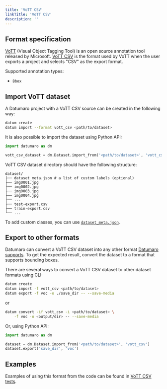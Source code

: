 ```yaml
---
title: 'VoTT CSV'
linkTitle: 'VoTT CSV'
description: ''
---
```


## Format specification

[VoTT](https://github.com/microsoft/VoTT) (Visual Object Tagging Tool) is
an open source annotation tool released by Microsoft.
[VoTT CSV](https://roboflow.com/formats/vott-csv) is the format used by VoTT
when the user exports a project and selects "CSV" as the export format.

Supported annotation types:
- `Bbox`

## Import VoTT dataset

A Datumaro project with a VoTT CSV source can be created in the following way:

```bash
datum create
datum import --format vott_csv <path/to/dataset>
```

It is also possible to import the dataset using Python API:

```python
import datumaro as dm

vott_csv_dataset = dm.Dataset.import_from('<path/to/dataset>', 'vott_csv')
```

VoTT CSV dataset directory should have the following structure:

<!--lint disable fenced-code-flag-->
```
dataset/
├── dataset_meta.json # a list of custom labels (optional)
├── img0001.jpg
├── img0002.jpg
├── img0003.jpg
├── img0004.jpg
├── ...
├── test-export.csv
├── train-export.csv
└── ...
```

To add custom classes, you can use [`dataset_meta.json`](/docs/user-manual/supported_formats/#dataset-meta-file).

## Export to other formats

Datumaro can convert a VoTT CSV dataset into any other format [Datumaro supports](/docs/user-manual/supported_formats/).
To get the expected result, convert the dataset to a format
that supports bounding boxes.

There are several ways to convert a VoTT CSV dataset to other dataset
formats using CLI:

```bash
datum create
datum import -f vott_csv <path/to/dataset>
datum export -f voc -o ./save_dir -- --save-media
```
or
``` bash
datum convert -if vott_csv -i <path/to/dataset> \
    -f voc -o <output/dir> -- --save-media
```

Or, using Python API:

```python
import datumaro as dm

dataset = dm.Dataset.import_from('<path/to/dataset>', 'vott_csv')
dataset.export('save_dir', 'voc')
```

## Examples

Examples of using this format from the code can be found in
[VoTT CSV tests](https://github.com/openvinotoolkit/datumaro/blob/develop/tests/test_vott_csv_format.py).

